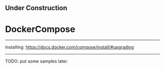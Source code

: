 

## Under Construction

# DockerCompose

---

Installing:
https://docs.docker.com/compose/install/#upgrading

---

TODO: put some samples later.

